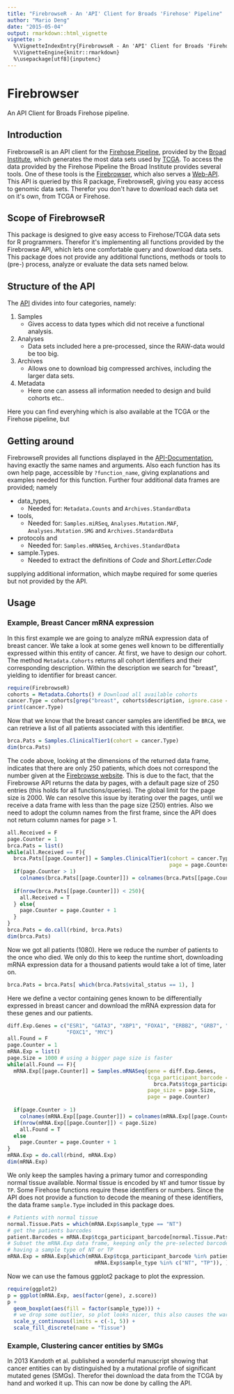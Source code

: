 ```yaml
---
title: "FirebrowseR - An 'API' Client for Broads 'Firehose' Pipeline"
author: "Mario Deng"
date: "2015-05-04"
output: rmarkdown::html_vignette
vignette: >
  %\VignetteIndexEntry{FirebrowseR - An 'API' Client for Broads 'Firehose' Pipeline}
  %\VignetteEngine{knitr::rmarkdown}
  %\usepackage[utf8]{inputenc}
---
```


# Firebrowser
An API Client for Broads Firehose pipeline.

## Introduction
FirebrowseR is an API client for the [Firehose Pipeline](http://gdac.broadinstitute.org/), provided by the [Broad Institute](https://www.broadinstitute.org/), which generates the most data sets used by [TCGA](https://tcga-data.nci.nih.gov/tcga/). To access the data provided by the Firehose Pipeline the Broad Institute provides several tools. One of these tools is the [Firebrowser](http://firebrowse.org/), which also serves a [Web-API](http://firebrowse.org/api-docs/). This API is queried by this R package, FirebrowseR, giving you easy access to genomic data sets. Therefor you don't have to download each data set on it's own, from TCGA or Firehose.

## Scope of FirebrowseR
This package is designed to give easy access to Firehose/TCGA data sets for R programmers. Therefor it's implementing all functions provided by the Firebrowse API, which lets one comfortable query and download data sets. This package does not provide any additional functions, methods or tools to (pre-) process, analyze or evaluate the data sets named below.

## Structure of the API
The [API](http://firebrowse.org/api-docs/) divides into four categories, namely:

1. Samples
    * Gives access to data types which did not receive a functional analysis.
1. Analyses
    * Data sets included here a pre-processed, since the RAW-data would be too big.
1. Archives
    * Allows one to download big compressed archives, including the larger data sets.
1. Metadata
    * Here one can assess all information needed to design and build cohorts etc..
    
Here you can find everyhing which is also available at the TCGA or the Firehose pipeline, but 

## Getting around
FirebrowseR provides all functions displayed in the [API-Documentation](http://firebrowse.org/api-docs/), having exactly the same names and arguments. Also each function has its own help page, accessible by `?function_name`, giving explanations and examples needed for this function. Further four additional data frames are provided; namely

* data_types,
    * Needed for: `Metadata.Counts` and `Archives.StandardData`
* tools,
    * Needed for: `Samples.miRSeq`, `Analyses.Mutation.MAF`,
    `Analyses.Mutation.SMG` and `Archives.StandardData`
* protocols and
    * Needed for: `Samples.mRNASeq`, `Archives.StandardData`
* sample.Types.
    * Needed to extract the definitions of _Code_ and _Short.Letter.Code_

supplying additional information, which maybe required for some queries but not provided by the API.


## Usage

### Example, Breast Cancer mRNA expression
In this first example we are going to analyze mRNA expression data of breast cancer. We take a look at some genes well known to be differentially expressed within this entity of cancer.
At first, we have to design our cohort. The method `Metadata.Cohorts` returns all cohort identifiers and their corresponding description. Within the description we search for "breast", yielding to identifier for breast cancer.

```r
require(FirebrowseR)
cohorts = Metadata.Cohorts() # Download all available cohorts
cancer.Type = cohorts[grep("breast", cohorts$description, ignore.case = T), 1]
print(cancer.Type)
```

Now that we know that the breast cancer samples are identified be `BRCA`, we can retrieve a list of all patients associated with this identifier.

```r
brca.Pats = Samples.ClinicalTier1(cohort = cancer.Type)
dim(brca.Pats)
```

The code above, looking at the dimensions of the returned data frame, indicates that there are only 250 patients, which does not correspond the number given at the [Firebrowse website](http://firebrowse.org/). This is due to the fact, that the Firebrowse API returns the data by pages, with a default page size of 250 entries (this holds for all functions/queries). The global limit for the page size is 2000.
We can resolve this issue by iterating over the pages, until we receive a data frame with less than the page size (250) entries. Also we need to adopt the column names from the first frame, since the API does not return column names for page > 1.

```r
all.Received = F
page.Counter = 1
brca.Pats = list()
while(all.Received == F){
  brca.Pats[[page.Counter]] = Samples.ClinicalTier1(cohort = cancer.Type,
                                                    page = page.Counter)
  if(page.Counter > 1)
    colnames(brca.Pats[[page.Counter]]) = colnames(brca.Pats[[page.Counter-1]])
  
  if(nrow(brca.Pats[[page.Counter]]) < 250){
    all.Received = T
  } else{
    page.Counter = page.Counter + 1
  }
}
brca.Pats = do.call(rbind, brca.Pats)
dim(brca.Pats)
```

Now we got all patients (1080).
Here we reduce the number of patients to the once who died. We only do this to keep the runtime short, downloading mRNA expression data for a thousand patients would take a lot of time, later on.

```r
brca.Pats = brca.Pats[ which(brca.Pats$vital_status == 1), ]
```

Here we define a vector containing genes known to be differentially expressed in breast cancer and download the mRNA expression data for these genes and our patients.

```r
diff.Exp.Genes = c("ESR1", "GATA3", "XBP1", "FOXA1", "ERBB2", "GRB7", "EGFR",
                   "FOXC1", "MYC")
all.Found = F
page.Counter = 1
mRNA.Exp = list()
page.Size = 1000 # using a bigger page size is faster
while(all.Found == F){
  mRNA.Exp[[page.Counter]] = Samples.mRNASeq(gene = diff.Exp.Genes,
                                             tcga_participant_barcode =
                                               brca.Pats$tcga_participant_barcode,
                                             page_size = page.Size,
                                             page = page.Counter)
  
  if(page.Counter > 1)
    colnames(mRNA.Exp[[page.Counter]]) = colnames(mRNA.Exp[[page.Counter-1]])
  if(nrow(mRNA.Exp[[page.Counter]]) < page.Size)
    all.Found = T
  else
    page.Counter = page.Counter + 1
}
mRNA.Exp = do.call(rbind, mRNA.Exp)
dim(mRNA.Exp)
```

We only keep the samples having a primary tumor and corresponding normal tissue available. Normal tissue is encoded by `NT` and tumor tissue by `TP`. Some Firehose functions require these identifiers or numbers. Since the API does not provide a function to decode the meaning of these identifiers, the data frame `sample.Type` included in this package does.

```r
# Patients with normal tissue
normal.Tissue.Pats = which(mRNA.Exp$sample_type == "NT")
# get the patients barcodes
patient.Barcodes = mRNA.Exp$tcga_participant_barcode[normal.Tissue.Pats] 
# Subset the mRNA.Exp data frame, keeping only the pre-selected barcodes AND
# having a sample type of NT or TP
mRNA.Exp = mRNA.Exp[which(mRNA.Exp$tcga_participant_barcode %in% patient.Barcodes &
                            mRNA.Exp$sample_type %in% c("NT", "TP")), ]
```

Now we can use the famous ggplot2 package to plot the expression.

```r
require(ggplot2)
p = ggplot(mRNA.Exp, aes(factor(gene), z.score))
p +
  geom_boxplot(aes(fill = factor(sample_type))) +
  # we drop some outlier, so plot looks nicer, this also causes the warning
  scale_y_continuous(limits = c(-1, 5)) +
  scale_fill_discrete(name = "Tissue")
```

### Example, Clustering cancer entities by SMGs

In 2013 Kandoth et al. published a wonderful manuscript showing that cancer entities can by distinguished by a mutational profile of significant mutated genes (SMGs). Therefor thei download the data from the TCGA by hand and worked it up. This can now be done by calling the API.

